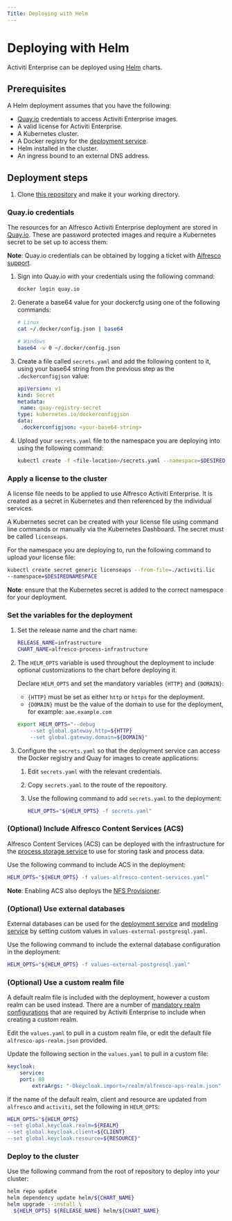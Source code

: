 ```yaml
---
Title: Deploying with Helm
---
```


# Deploying with Helm 
Activiti Enterprise can be deployed using [Helm](https://helm.sh) charts. 

## Prerequisites 
A Helm deployment assumes that you have the following:

* [Quay.io](https://quay.io) credentials to access Activiti Enterprise images. 
* A valid license for Activiti Enterprise.
* A Kubernetes cluster.
* A Docker registry for the [deployment service](../architecture/platform.md#deployment-service).
* Helm installed in the cluster. 
* An ingress bound to an external DNS address.  

## Deployment steps

1. Clone [this repository](https://git.alfresco.com/process-services-public/alfresco-process-infrastructure-deployment/) and make it your working directory.  

### Quay.io credentials 
The resources for an Alfresco Activiti Enterprise deployment are stored in [Quay.io](https://quay.io/). These are password protected images and require a Kubernetes secret to be set up to access them:

**Note**: Quay.io credentials can be obtained by logging a ticket with [Alfresco support](https://support.alfresco.com).

1. Sign into Quay.io with your credentials using the following command: 
	
	```bash
	docker login quay.io
	```

2. Generate a base64 value for your dockercfg using one of the following commands:

	```bash
	# Linux
	cat ~/.docker/config.json | base64
	```
	
	```bash
	# Windows
	base64 -w 0 ~/.docker/config.json
	```

3. Create a file called `secrets.yaml` and add the following content to it, using your base64 string from the previous step as the `.dockerconfigjson` value: 

	```yaml
	apiVersion: v1
	kind: Secret
	metadata:
  	 name: quay-registry-secret
	type: kubernetes.io/dockerconfigjson
	data:
 	 .dockerconfigjson: <your-base64-string>
	```

4. Upload your `secrets.yaml` file to the namespace you are deploying into using the following command: 

	```bash
	kubectl create -f <file-location>/secrets.yaml --namespace=$DESIREDNAMESPACE
	```

### Apply a license to the cluster
A license file needs to be applied to use Alfresco Activiti Enterprise. It is created as a secret in Kubernetes and then referenced by the individual services. 

A Kubernetes secret can be created with your license file using command line commands or manually via the Kubernetes Dashboard. The secret must be called `licenseaps`.

For the namespace you are deploying to, run the following command to upload your license file:

```bash
kubectl create secret generic licenseaps --from-file=./activiti.lic
--namespace=$DESIREDNAMESPACE
```

**Note**: ensure that the Kubernetes secret is added to the correct namespace for your deployment.

### Set the variables for the deployment 

1. Set the release name and the chart name:

	```bash
	RELEASE_NAME=infrastructure
	CHART_NAME=alfresco-process-infrastructure
	```

2. The `HELM_OPTS` variable is used throughout the deployment to include optional customizations to the chart before deploying it. 

	Declare `HELM_OPTS` and set the mandatory variables `{HTTP}` and `{DOMAIN}`: 
	* `{HTTP}` must be set as either `http` or `https` for the deployment.
	* `{DOMAIN}` must be the value of the domain to use for the deployment, for example: `aae.example.com`

	```bash
	export HELM_OPTS="--debug
  		--set global.gateway.http=${HTTP}
  		--set global.gateway.domain=${DOMAIN}"
	```
	
3. Configure the `secrets.yaml` so that the deployment service can access the Docker registry and Quay for images to create applications: 

	1. Edit `secrets.yaml` with the relevant credentials.

	2. Copy `secrets.yaml` to the route of the repository.

	3. Use the following command to add `secrets.yaml` to the deployment:

		```bash
		HELM_OPTS="${HELM_OPTS} -f secrets.yaml"
		```

### (Optional) Include Alfresco Content Services (ACS)
Alfresco Content Services (ACS) can be deployed with the infrastructure for the [process storage service](../architecture/platform.md#process-storage-service) to use for storing task and process data.

Use the following command to include ACS in the deployment: 

```bash
HELM_OPTS="${HELM_OPTS} -f values-alfresco-content-services.yaml"
```

**Note**: Enabling ACS also deploys the [NFS Provisioner](https://github.com/kubernetes-incubator/external-storage/tree/master/nfs). 

### (Optional) Use external databases
External databases can be used for the [deployment service](../../architecture/platform.md#deployment-service) and [modeling service](../../architecture/platform.md#modeling-service) by setting custom values in `values-external-postgresql.yaml`.

Use the following command to include the external database configuration in the deployment:

```bash
HELM_OPTS="${HELM_OPTS} -f values-external-postgresql.yaml"
```

### (Optional) Use a custom realm file
A default realm file is included with the deployment, however a custom realm can be used instead. There are a number of [mandatory realm configurations](../helm/realm.md) that are required by Activiti Enterprise to include when creating a custom realm.

Edit the `values.yaml` to pull in a custom realm file, or edit the default file `alfresco-aps-realm.json` provided. 

Update the following section in the `values.yaml` to pull in a custom file: 

```yaml
keycloak:
	service:
	port: 80
		extraArgs: "-Dkeycloak.import=/realm/alfresco-aps-realm.json"
```

If the name of the default realm, client and resource are updated from `alfresco` and `activiti`, set the following in `HELM_OPTS`:

```bash
HELM_OPTS="${HELM_OPTS} 
--set global.keycloak.realm=${REALM} 
--set global.keycloak.client=${CLIENT}
--set global.keycloak.resource=${RESOURCE}"
```

### Deploy to the cluster
Use the following command from the root of repository to deploy into your cluster:

```bash
helm repo update
helm dependency update helm/${CHART_NAME}
helm upgrade --install \
  ${HELM_OPTS} ${RELEASE_NAME} helm/${CHART_NAME}
```